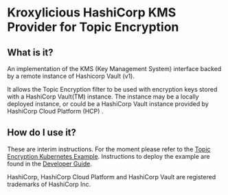 # Kroxylicious HashiCorp KMS Provider for Topic Encryption

## What is it?

An implementation of the KMS (Key Management System) interface backed by a remote instance of Hashicorp Vault (v1).

It allows the Topic Encryption filter to be used with encryption keys stored with a HashiCorp Vault(TM)
instance.  The instance may be a locally deployed instance, or could be a HashiCorp Vault instance provided by 
HashiCorp Cloud Platform (HCP) .

## How do I use it?

These are interim instructions.  For the moment please refer to the [Topic Encryption Kubernetes Example](../kubernetes-examples/topicencryption/).
Instructions to deploy the example are found in the [Developer Guide](../DEV_GUIDE.md).

HashiCorp, HashiCorp Cloud Platform and HashiCorp Vault are registered trademarks of HashiCorp Inc.

